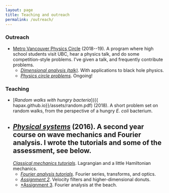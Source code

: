 ```yaml
---
layout: page
title: Teaching and outreach
permalink: /outreach/
---
```


### Outreach

- [Metro Vancouver Physics Circle](https://outreach.phas.ubc.ca/events/metro-vancouver-physics-circle/)
  (2018--19). A program where high school students visit UBC, hear a
  physics talk, and do some competition-style problems. I've given a
  talk, and frequently contribute problems.
  - [*Dimensional analysis (talk)*](assets/dimensional-analysis.pdf). With applications to black hole physics.
  - [*Physics circle problems*](assets/circle-probs.pdf). Ongoing!

### Teaching

- [*Random walks with hungry bacteria*]({{
  hapax.github.io}}/assets/random.pdf) (2018). A short problem set
  on random walks, from the perspective of a hungry *E. coli*
  bacterium.
- [*Physical systems*](https://handbook.unimelb.edu.au/subjects/phyc20014)
  (2016). A second year course on wave mechanics and Fourier
  analysis. I wrote the tutorials and some of the assessment, see below.
  -
    [*Classical mechanics tutorials*]({{hapax.github.io}}/assets/classical-tutes-full.pdf). Lagrangian
  and a little Hamiltonian mechanics.
  - [*Fourier analysis tutorials*]({{hapax.github.io}}/assets/fourier-tutes-full.pdf). Fourier series, transforms, and optics.
  - [*Assignment 2*]({{hapax.github.io}}/assets/physical-systems-a2.pdf). Velocity filters and higher-dimensional donuts.
  - [*Assignment 3]({{hapax.github.io}}/assets/physical-systems-a3.pdf). Fourier analysis at the beach.
